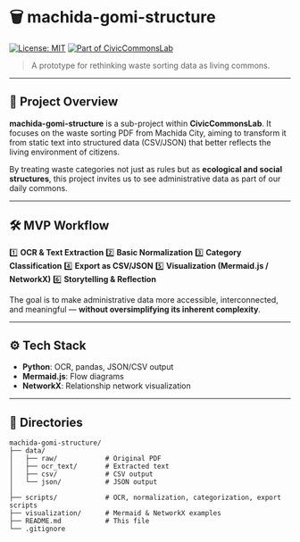 # 🗑️ machida-gomi-structure

[![License: MIT](https://img.shields.io/badge/License-MIT-green.svg)](../LICENSE)
[![Part of CivicCommonsLab](https://img.shields.io/badge/CivicCommonsLab-ecosystem-blueviolet)](../)

> A prototype for rethinking waste sorting data as living commons.

---

## 🔄 Project Overview

**machida-gomi-structure** is a sub-project within **CivicCommonsLab**.
It focuses on the waste sorting PDF from Machida City, aiming to transform it from static text into structured data (CSV/JSON) that better reflects the living environment of citizens.

By treating waste categories not just as rules but as **ecological and social structures**, this project invites us to see administrative data as part of our daily commons.

---

## 🛠️ MVP Workflow

1️⃣ **OCR & Text Extraction**
2️⃣ **Basic Normalization**
3️⃣ **Category Classification**
4️⃣ **Export as CSV/JSON**
5️⃣ **Visualization (Mermaid.js / NetworkX)**
6️⃣ **Storytelling & Reflection**

The goal is to make administrative data more accessible, interconnected, and meaningful — **without oversimplifying its inherent complexity**.

---

## ⚙️ Tech Stack

- **Python**: OCR, pandas, JSON/CSV output
- **Mermaid.js**: Flow diagrams
- **NetworkX**: Relationship network visualization

---

## 📂 Directories

```plaintext
machida-gomi-structure/
├── data/
│   ├── raw/            # Original PDF
│   ├── ocr_text/       # Extracted text
│   ├── csv/            # CSV output
│   └── json/           # JSON output
│
├── scripts/            # OCR, normalization, categorization, export scripts
├── visualization/      # Mermaid & NetworkX examples
├── README.md           # This file
└── .gitignore
```
